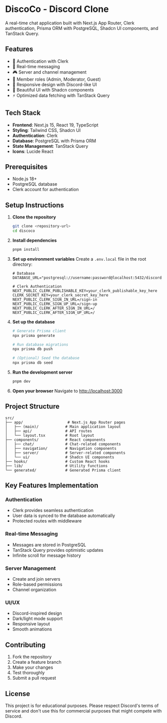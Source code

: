 # DiscoCo - Discord Clone

A real-time chat application built with Next.js App Router, Clerk authentication, Prisma ORM with PostgreSQL, Shadcn UI components, and TanStack Query.

## Features

- 🔐 Authentication with Clerk
- 💬 Real-time messaging
- 🎮 Server and channel management
- 👥 Member roles (Admin, Moderator, Guest)
- 📱 Responsive design with Discord-like UI
- 🎨 Beautiful UI with Shadcn components
- ⚡ Optimized data fetching with TanStack Query

## Tech Stack

- **Frontend**: Next.js 15, React 19, TypeScript
- **Styling**: Tailwind CSS, Shadcn UI
- **Authentication**: Clerk
- **Database**: PostgreSQL with Prisma ORM
- **State Management**: TanStack Query
- **Icons**: Lucide React

## Prerequisites

- Node.js 18+
- PostgreSQL database
- Clerk account for authentication

## Setup Instructions

1. **Clone the repository**

   ```bash
   git clone <repository-url>
   cd discoco
   ```

2. **Install dependencies**

   ```bash
   pnpm install
   ```

3. **Set up environment variables**
   Create a `.env.local` file in the root directory:

   ```env
   # Database
   DATABASE_URL="postgresql://username:password@localhost:5432/discord_clone"

   # Clerk Authentication
   NEXT_PUBLIC_CLERK_PUBLISHABLE_KEY=your_clerk_publishable_key_here
   CLERK_SECRET_KEY=your_clerk_secret_key_here
   NEXT_PUBLIC_CLERK_SIGN_IN_URL=/sign-in
   NEXT_PUBLIC_CLERK_SIGN_UP_URL=/sign-up
   NEXT_PUBLIC_CLERK_AFTER_SIGN_IN_URL=/
   NEXT_PUBLIC_CLERK_AFTER_SIGN_UP_URL=/
   ```

4. **Set up the database**

   ```bash
   # Generate Prisma client
   npx prisma generate

   # Run database migrations
   npx prisma db push

   # (Optional) Seed the database
   npx prisma db seed
   ```

5. **Run the development server**

   ```bash
   pnpm dev
   ```

6. **Open your browser**
   Navigate to [http://localhost:3000](http://localhost:3000)

## Project Structure

```
src/
├── app/                    # Next.js App Router pages
│   ├── (main)/            # Main application layout
│   ├── api/               # API routes
│   └── layout.tsx         # Root layout
├── components/            # React components
│   ├── chat/              # Chat-related components
│   ├── navigation/        # Navigation components
│   ├── server/            # Server-related components
│   └── ui/                # Shadcn UI components
├── hooks/                 # Custom React hooks
├── lib/                   # Utility functions
└── generated/             # Generated Prisma client
```

## Key Features Implementation

### Authentication

- Clerk provides seamless authentication
- User data is synced to the database automatically
- Protected routes with middleware

### Real-time Messaging

- Messages are stored in PostgreSQL
- TanStack Query provides optimistic updates
- Infinite scroll for message history

### Server Management

- Create and join servers
- Role-based permissions
- Channel organization

### UI/UX

- Discord-inspired design
- Dark/light mode support
- Responsive layout
- Smooth animations

## Contributing

1. Fork the repository
2. Create a feature branch
3. Make your changes
4. Test thoroughly
5. Submit a pull request

## License

This project is for educational purposes. Please respect Discord's terms of service and don't use this for commercial purposes that might compete with Discord.
